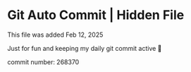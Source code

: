 # Git Auto Commit | Hidden File

This file was added Feb 12, 2025

Just for fun and keeping my daily git commit active 🤪

commit number: 268370
